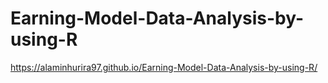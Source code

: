 # Earning-Model-Data-Analysis-by-using-R
https://alaminhurira97.github.io/Earning-Model-Data-Analysis-by-using-R/
